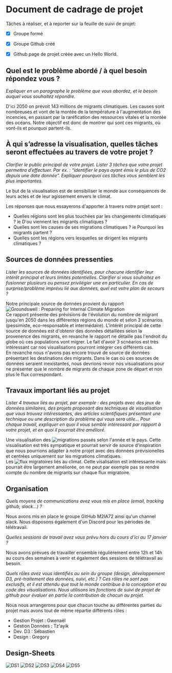 # Document de cadrage de projet

Tâches à réaliser, et à reporter sur la feuille de suivi de projet:
- [x] Groupe formé
- [x] Groupe Github créé
- [x] Github page de projet créée avec un Hello World.


## Quel est le problème abordé / à quel besoin répondez vous ?
*Expliquer en un paragraphe le problème que vous abordez, et le besoin auquel vous souhaitez répondre.*    
  
D'ici 2050 on prévoit 143 millions de migrants climatiques. Les causes sont nombreuses et vont de la montée de la température à l'augmentation des incencies, en passant par la raréfication des ressources vitales et la montée des océans. Notre objectif est donc de montrer qui sont ces migrants, où vont-ils et pourquoi partent-ils. 

## À qui s’adresse la visualisation, quelles tâches seront effectuées au travers de votre projet ?
*Clarifier le public principal de votre projet. Lister 3 tâches que votre projet permettra d’effectuer. Par ex. : “identifier le pays ayant émis le plus de CO2 depuis une date donnée”. Expliquer pourquoi ces tâches vous semblent les plus importantes.*  

Le but de la visualisation est de sensibiliser le monde aux conséquences de leurs actes et de leur agissement envers le climat.

Les réponses que nous essayerons d'apporter à travers notre projet sont :
- Quelles régions sont les plus touchées par les changements climatiques ? ie D'ou viennent les migrants climatiques ?
- Quelles sont les causes de ses migrations climatiques ? ie Pourquoi les migrants partent ?
- Quelles sont les régions vers lesquelles se dirigent les migrants climatiques ?

## Sources de données pressenties
*Lister les sources de données identifiées, pour chacune identifier leur intérêt principal et leurs limites potentielles. Clarifier si vous souhaitez en fusionner plusieurs ou pensez privilégier une en particulier. En cas de surprise/problème imprévu lié aux données, quel est votre plan de secours ?*

Notre principale source de données provient du rapport ![Groundswell : Preparing for Internal Climate Migration](https://openknowledge.worldbank.org/handle/10986/29461)  
Ce rapport présente des prévisions de l'évolution du nombre de migrant jusqu'en 2050 dans les différentes régions du monde et selon 3 scénarios (pessimiste, eco-responsable et intermédaire). L'intérêt principal de cette source de données est d'obtenir des données détaillées selon la provenence des migrants, en revanche le rapport ne détaille pas l'endroit du globe où ces populations vont migrer. Le fait d'avoir 3 scnéarios est très intéressant car nos visualisations pourront intégrer ces différents cas.  
En revanche nous n'avons pas encore trouvé de source de données présentant les destinations des migrants. Dans le cas où ces sources de données seraient inexistantes, nous devrions revoir nos visualisations pour ne présenter que le nombre de migrants de chaque zone de départ et non plus le flux correspondant.

## Travaux important liés au projet
*Lister 4 travaux liés au projet, par exemple : des projets avec des jeux de données similaires, des projets proposant des techniques de visualisation que vous trouvez intéressantes, des articles scientifiques présentant une technique ou une description du problème qui vous sera utile...
Pour chaque travail, expliquer en quoi il vous semble intéressant par rapport à votre projet, et en quoi il pourrait être amélioré.*

Une visualisation des ![migrations passés](http://data.unhcr.org/dataviz/) selon l'année et le pays. Cette visualisation est très sympatique et pourrait servir de source d'inspiration que nous pourrions adapter à notre projet avec des données prévisionelles et centrées uniquement sur les migrations climatiques.  
Les ![flux migratoires](http://cafe-geo.net/impact-migratoire-du-changement-climatique-au-burkina-faso/) liés au climat. Cette visalisation est intéressante mais pourrait être largement améliorée, on ne peut par exemple pas se rendre compte du nombre de migrants sur chaque flux migratoire.

## Organisation
*Quels moyens de communications avez vous mis en place (email, tracking github, slack...) ?*  

Nous avons mis en place le groupe GitHub M2IA72 ainsi qu'un channel slack. Nous disposons également d'un Discord pour les périodes de télétravail.

*Quelles sessions de travail avez vous prévu hors du cours d’ici au 17 janvier ?*  

Nous avons prévues de travailler ensemble régulièrement entre 12h et 14h au cours des semaines à venir et également des sessions de télétravail au besoin.

*Quels rôles avez vous identifiés au sein du groupe (design, développement D3, pré-traitement des données, suivi, etc.) ? Ces rôles ne sont pas exclusifs, et il est attendu que tout le monde contribue à la conception et au code des visualisations. Nous utilisons les fonctions de suivi de projet de github pour évaluer en partie la contribution de chacun au projet.*  

Nous nous arrangerons pour que chacun touche au différentes parties du projet mais avons tout de même répartie différents rôles :
- Gestion Projet : Gwenaël
- Gestion Données : Tz'ayik
- Dev. D3 : Sébastien
- Design : Gregory


## Design-Sheets
![DS1](https://m2ia72.github.io/designsheets/DS1.jpg)
![DS2](https://m2ia72.github.io/designsheets/DS2.jpg)
![DS3](https://m2ia72.github.io/designsheets/DS3.jpg)
![DS4](https://m2ia72.github.io/designsheets/DS4.jpg)
![DS5](https://m2ia72.github.io/designsheets/DS5.jpg)
